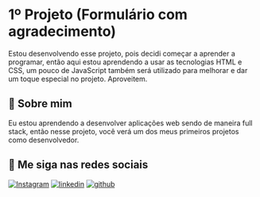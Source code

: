 # 1º Projeto (Formulário com agradecimento)
Estou desenvolvendo esse projeto, pois decidi começar a aprender a programar, então aqui estou aprendendo a usar as tecnologias HTML e CSS, um pouco de JavaScript também será utilizado para melhorar e dar um toque especial no projeto. Aproveitem.

## 🚀 Sobre mim
Eu estou aprendendo a desenvolver aplicações web sendo de maneira full stack, então nesse projeto, você verá um dos meus primeiros projetos como desenvolvedor.

## 🔗 Me siga nas redes sociais
[![Instagram](https://img.shields.io/badge/Instagram-f936ff?style=for-the-badge&logo=instagram&logoColor=white)](https://www.instagram.com/bruno.walzer/)
[![linkedin](https://img.shields.io/badge/linkedin-0A66C2?style=for-the-badge&logo=linkedin&logoColor=white)](https://www.linkedin.com/in/brunowalzer/)
[![github](https://img.shields.io/badge/github-ff0000?style=for-the-badge&logo=github&logoColor=black)](https://github.com/EstudioDev)
